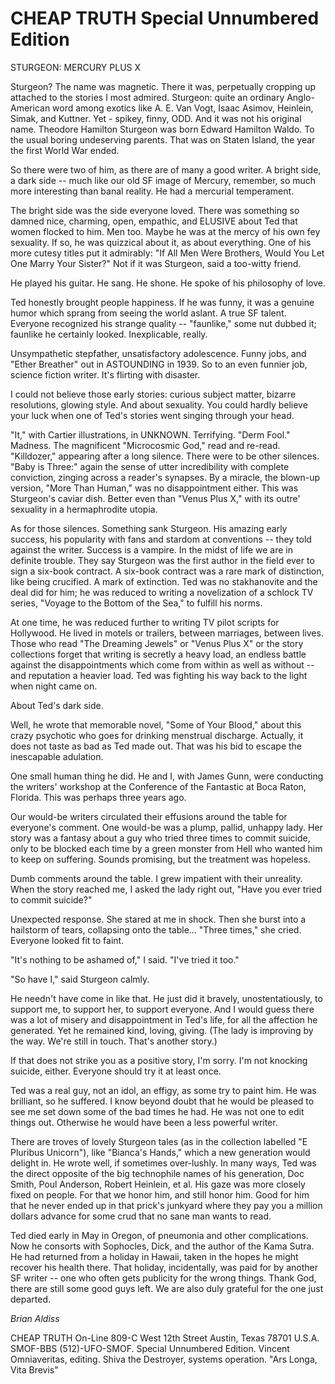 CHEAP TRUTH Special Unnumbered Edition
======================================

STURGEON:  MERCURY PLUS X

Sturgeon?  The name was magnetic.  There it was, perpetually cropping up attached to the stories I most admired.  Sturgeon:  quite an ordinary Anglo-American word among exotics like A. E. Van Vogt, Isaac Asimov, Heinlein, Simak, and Kuttner.  Yet - spikey, finny, ODD.  And it was not his original name.  Theodore Hamilton Sturgeon was born Edward Hamilton Waldo.  To the usual boring undeserving parents.  That was on Staten Island, the year the first World War ended.

So there were two of him, as there are of many a good writer.  A bright side, a dark side -- much like our old SF image of Mercury, remember, so much more interesting than banal reality.  He had a mercurial temperament.

The bright side was the side everyone loved.  There was something so damned nice, charming, open, empathic, and ELUSIVE about Ted that women flocked to him.  Men too.  Maybe he was at the mercy of his own fey sexuality.  If so, he was quizzical about it, as about everything.  One of his more cutesy titles put it admirably:  "If All Men Were Brothers, Would You Let One Marry Your Sister?"  Not if it was Sturgeon, said a too-witty friend.

He played his guitar.  He sang.  He shone.  He spoke of his philosophy of love.

Ted honestly brought people happiness.  If he was funny, it was a genuine humor which sprang from seeing the world aslant.  A true SF talent.  Everyone recognized his strange quality -- "faunlike," some nut dubbed it; faunlike he certainly looked.  Inexplicable, really.

Unsympathetic stepfather, unsatisfactory adolescence.  Funny jobs, and "Ether Breather" out in ASTOUNDING in 1939.  So to an even funnier job, science fiction writer.  It's flirting with disaster.

I could not believe those early stories:  curious subject matter, bizarre resolutions, glowing style.  And about sexuality.  You could hardly believe your luck when one of Ted's stories went singing through your head.

"It," with Cartier illustrations, in UNKNOWN.  Terrifying.  "Derm Fool."  Madness.  The magnificent "Microcosmic God," read and re-read.  "Killdozer," appearing after a long silence.  There were to be other silences.  "Baby is Three:"  again the sense of utter incredibility with complete conviction, zinging across a reader's synapses.  By a miracle, the blown-up version, "More Than Human," was no disappointment either.  This was Sturgeon's caviar dish.  Better even than "Venus Plus X," with its outre' sexuality in a hermaphrodite utopia.

As for those silences.  Something sank Sturgeon.  His amazing early success, his popularity with fans and stardom at conventions -- they told against the writer.  Success is a vampire.  In the midst of life we are in definite trouble.  They say Sturgeon was the first author in the field ever to sign a six-book contract.  A six-book contract was a rare mark of distinction, like being crucified.  A mark of extinction.  Ted was no stakhanovite and the deal did for him; he was reduced to writing a novelization of a schlock TV series, "Voyage to the Bottom of the Sea," to fulfill his norms.

At one time, he was reduced further to writing TV pilot scripts for Hollywood.  He lived in motels or trailers, between marriages, between lives.  Those who read "The Dreaming Jewels" or "Venus Plus X" or the story collections forget that writing is secretly a heavy load, an endless battle against the disappointments which come from within as well as without -- and reputation a heavier load.  Ted was fighting his way back to the light when night came on.

About Ted's dark side.

Well, he wrote that memorable novel, "Some of Your Blood," about this crazy psychotic who goes for drinking menstrual discharge.  Actually, it does not taste as bad as Ted made out.  That was his bid to escape the inescapable adulation.

One small human thing he did.  He and I, with James Gunn, were conducting the writers' workshop at the Conference of the Fantastic at Boca Raton, Florida.  This was perhaps three years ago.

Our would-be writers circulated their effusions around the table for everyone's comment.  One would-be was a plump, pallid, unhappy lady.  Her story was a fantasy about a guy who tried three times to commit suicide, only to be blocked each time by a green monster from Hell who wanted him to keep on suffering.  Sounds promising, but the treatment was hopeless.

Dumb comments around the table.  I grew impatient with their unreality.  When the story reached me, I asked the lady right out, "Have you ever tried to commit suicide?"

Unexpected response.  She stared at me in shock.  Then she burst into a hailstorm of tears, collapsing onto the table... "Three times," she cried.  Everyone looked fit to faint.

"It's nothing to be ashamed of," I said.  "I've tried it too."

"So have I," said Sturgeon calmly.

He needn't have come in like that.  He just did it bravely, unostentatiously, to support me, to support her, to support everyone.  And I would guess there was a lot of misery and disappointment in Ted's life, for all the affection he generated.  Yet he remained kind, loving, giving.  (The lady is improving by the way.  We're still in touch.  That's another story.)

If that does not strike you as a positive story, I'm sorry.  I'm not knocking suicide, either.  Everyone should try it at least once.

Ted was a real guy, not an idol, an effigy, as some try to paint him.  He was brilliant, so he suffered.  I know beyond doubt that he would be pleased to see me set down some of the bad times he had.  He was not one to edit things out.  Otherwise he would have been a less powerful writer.

There are troves of lovely Sturgeon tales (as in the collection labelled "E Pluribus Unicorn"), like "Bianca's Hands," which a new generation would delight in.  He wrote well, if sometimes over-lushly.  In many ways, Ted was the direct opposite of the big technophile names of his generation, Doc Smith, Poul Anderson, Robert Heinlein, et al.  His gaze was more closely fixed on people.  For that we honor him, and still honor him.  Good for him that he never ended up in that prick's junkyard where they pay you a million dollars advance for some crud that no sane man wants to read.

Ted died early in May in Oregon, of pneumonia and other complications.  Now he consorts with Sophocles, Dick, and the author of the Kama Sutra.  He had returned from a holiday in Hawaii, taken in the hopes he might recover his health there.  That holiday, incidentally, was paid for by another SF writer -- one who often gets publicity for the wrong things.  Thank God, there are still some good guys left.  We are also duly grateful for the one just departed.

_Brian Aldiss_

<footer>
CHEAP TRUTH On-Line 809-C West 12th Street Austin, Texas 78701 U.S.A.  SMOF-BBS (512)-UFO-SMOF.  Special Unnumbered Edition.  Vincent Omniaveritas, editing.  Shiva the Destroyer, systems operation.  "Ars Longa, Vita Brevis"
</footer>


